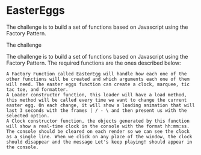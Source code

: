 # EasterEggs
The challenge is to build a set of functions based on Javascript using the Factory Pattern.

The challenge

The challenge is to build a set of functions based on Javascript using the Factory Pattern. The required functions are the ones described below:

    A Factory Function called EasterEgg will handle how each one of the other functions will be created and which arguments each one of them will need. The easter eggs function can create a clock, marquee, tic tac toe, and formatter.
    A Loader constructor function, this loader will have a load method, this method will be called every time we want to change the current easter egg. On each change, it will show a loading animation that will last 3 seconds with the frames | / - \ and then present us with the selected option.
    A Clock constructor function, the objects generated by this function will show a real-time clock in the console with the format hh:mm:ss. The console should be cleared on each render so we can see the clock as a single line. When we click on any place of the window, the clock should disappear and the message Let's keep playing! should appear in the console.